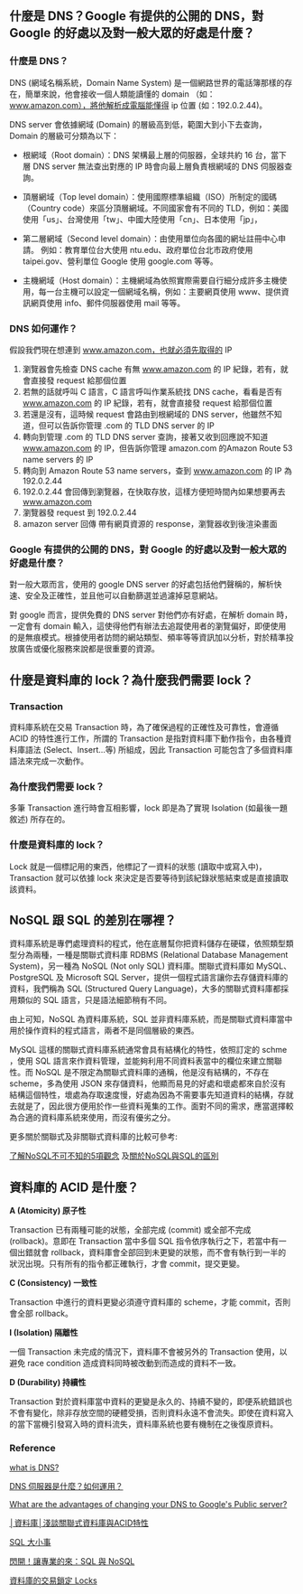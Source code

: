 ## 什麼是 DNS？Google 有提供的公開的 DNS，對 Google 的好處以及對一般大眾的好處是什麼？

### 什麼是 DNS？

DNS (網域名稱系統，Domain Name System) 是一個網路世界的電話簿那樣的存在，簡單來說，他會接收一個人類能讀懂的 domain （如：www.amazon.com），將他解析成電腦能懂得 ip 位置 (如：192.0.2.44)。 

DNS server 會依據網域 (Domain) 的層級高到低，範圍大到小下去查詢，Domain 的層級可分類為以下：

- 根網域（Root domain）：DNS 架構最上層的伺服器，全球共約 16 台，當下層 DNS server 無法查出對應的 IP 時會向最上層負責根網域的 DNS 伺服器查詢。

- 頂層網域（Top level domain）：使用國際標準組織（ISO）所制定的國碼（Country code）來區分頂層網域。不同國家會有不同的 TLD，例如：美國使用「us」、台灣使用「tw」、中國大陸使用「cn」、日本使用「jp」，
- 第二層網域（Second level domain）：由使用單位向各國的網址註冊中心申請。 例如：教育單位台大使用 ntu.edu、政府單位台北市政府使用 taipei.gov、營利單位 Google 使用 google.com 等等。
- 主機網域（Host domain）：主機網域為依照實際需要自行細分成許多主機使用，每一台主機可以設定一個網域名稱，例如：主要網頁使用 www、提供資訊網頁使用 info、郵件伺服器使用 mail 等等。

### DNS 如何運作？

假設我們現在想連到 www.amazon.com，也就必須先取得的 IP

1. 瀏覽器會先檢查 DNS cache 有無 www.amazon.com 的 IP 紀錄，若有，就會直接發 request 給那個位置
2. 若無的話就呼叫 C 語言，C 語言呼叫作業系統找 DNS cache，看看是否有 www.amazon.com 的 IP 紀錄，若有，就會直接發 request 給那個位置
3. 若還是沒有，這時候 request 會路由到根網域的 DNS server，他雖然不知道，但可以告訴你管理 .com 的 TLD DNS server 的 IP 
4. 轉向到管理 .com 的 TLD DNS server 查詢，接著又收到回應說不知道 www.amazon.com 的 IP，但告訴你管理 amazon.com 的Amazon Route 53 name servers 的 IP
5. 轉向到 Amazon Route 53 name servers，查到 www.amazon.com 的 IP 為 192.0.2.44
6. 192.0.2.44 會回傳到瀏覽器，在快取存放，這樣方便短時間內如果想要再去 www.amazon.com
7. 瀏覽器發 request 到 192.0.2.44
8. amazon server 回傳 帶有網頁資源的 response，瀏覽器收到後渲染畫面

### Google 有提供的公開的 DNS，對 Google 的好處以及對一般大眾的好處是什麼？

對一般大眾而言，使用的 google DNS server 的好處包括他們聲稱的，解析快速、安全及正確性，並且他可以自動篩選並過濾掉惡意網站。 

對 google 而言，提供免費的 DNS server 對他們亦有好處，在解析 domain 時，一定會有 domain 輸入，這使得他們有辦法去追蹤使用者的瀏覽偏好，即便使用的是無痕模式。根據使用者訪問的網站類型、頻率等等資訊加以分析，對於精準投放廣告或優化服務來說都是很重要的資源。



## 什麼是資料庫的 lock？為什麼我們需要 lock？

### Transaction

資料庫系統在交易 Transaction 時，為了確保過程的正確性及可靠性，會遵循 ACID 的特性進行工作，所謂的 Transaction 是指對資料庫下動作指令，由各種資料庫語法 (Select、Insert…等) 所組成，因此 Transaction 可能包含了多個資料庫語法來完成一次動作。

### 為什麼我們需要 lock？

多筆 Transaction 進行時會互相影響，lock 即是為了實現 Isolation (如最後一題敘述) 所存在的。

### 什麼是資料庫的 lock？

Lock 就是一個標記用的東西，他標記了一資料的狀態 (讀取中或寫入中)，Transaction 就可以依據 lock 來決定是否要等待到該紀錄狀態結束或是直接讀取該資料。



## NoSQL 跟 SQL 的差別在哪裡？

資料庫系統是專們處理資料的程式，他在底層幫你把資料儲存在硬碟，依照類型類型分為兩種，一種是關聯式資料庫 RDBMS (Relational Database Management System)，另一種為 NoSQL (Not only SQL) 資料庫。關聯式資料庫如 MySQL、PostgreSQL 及 Microsoft SQL Server，提供一個程式語言讓你去存儲資料庫的資料，我們稱為 SQL (Structured Query Language)，大多的關聯式資料庫都採用類似的 SQL 語言，只是語法細節稍有不同。

由上可知，NoSQL 為資料庫系統，SQL 並非資料庫系統，而是關聯式資料庫當中用於操作資料的程式語言，兩者不是同個層級的東西。

MySQL 這樣的關聯式資料庫系統通常會具有結構化的特性，依照訂定的 schme ，使用 SQL 語言來作資料管理，並能夠利用不同資料表當中的欄位來建立關聯性。而 NoSQL 是不限定為關聯式資料庫的通稱，他是沒有結構的，不存在 scheme，多為使用 JSON 來存儲資料，他顯而易見的好處和壞處都來自於沒有結構這個特性，壞處為存取速度慢，好處為因為不需要事先知道資料的結構，存就去就是了，因此很方便用於作一些資料蒐集的工作。面對不同的需求，應當選擇較為合適的資料庫系統來使用，而沒有優劣之分。



更多關於關聯式及非關聯式資料庫的比較可參考:

 [了解NoSQL不可不知的5項觀念](https://www.ithome.com.tw/news/92506) 及[關於NoSQL與SQL的區別](https://read01.com/GPnEx.html) 




## 資料庫的 ACID 是什麼？

**A (Atomicity) 原子性**

Transaction 已有兩種可能的狀態，全部完成 (commit) 或全部不完成 (rollback)。意即在 Transaction 當中多個 SQL 指令依序執行之下，若當中有一個出錯就會 rollback，資料庫會全部回到未更變的狀態，而不會有執行到一半的狀況出現。只有所有的指令都正確執行，才會 commit，提交更變。

**C (Consistency) 一致性**

Transaction 中進行的資料更變必須遵守資料庫的 scheme，才能 commit，否則會全部 rollback。

**I (Isolation) 隔離性** 

一個 Transaction 未完成的情況下，資料庫不會被另外的 Transaction 使用，以避免 race condition 造成資料同時被改動到而造成的資料不一致。 

**D (Durability) 持續性**

Transaction 對於資料庫當中資料的更變是永久的、持續不變的，即便系統錯誤也不會有變化，除非存放空間的硬體受損，否則資料永遠不會流失。即使在資料寫入的當下當機引發寫入時的資料流失，資料庫系統也要有機制在之後復原資料。



### Reference

[what is DNS?](https://aws.amazon.com/route53/what-is-dns/?nc1=h_ls)

[DNS 伺服器是什麼？如何運用？](https://www.stockfeel.com.tw/dns-%E4%BC%BA%E6%9C%8D%E5%99%A8%E6%98%AF%E4%BB%80%E9%BA%BC%EF%BC%9F%E5%A6%82%E4%BD%95%E9%81%8B%E7%94%A8%EF%BC%9F/)

[What are the advantages of changing your DNS to Google's Public server?](https://www.quora.com/What-are-the-advantages-of-changing-your-DNS-to-Googles-Public-server)

[│資料庫│淺談關聯式資料庫與ACID特性](https://medium.com/appxtech/%E8%B3%87%E6%96%99%E5%BA%AB-%E6%B7%BA%E8%AB%87%E9%97%9C%E8%81%AF%E5%BC%8F%E8%B3%87%E6%96%99%E5%BA%AB%E8%88%87acid%E7%89%B9%E6%80%A7-83a1b4178981)

[SQL 大小事](https://totoroliu.medium.com/%E8%B3%87%E6%96%99%E5%BA%AB-acid-bb87324035a8)

[閃開！讓專業的來：SQL 與 NoSQL](https://ithelp.ithome.com.tw/articles/10187443)

[資料庫的交易鎖定 Locks](https://www.qa-knowhow.com/?p=383)
